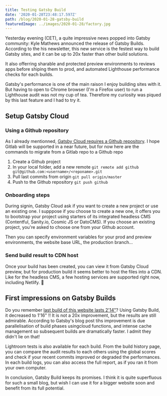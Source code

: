```yaml
---
title: Testing Gatsby Build
date: '2020-01-28T23:48:17.597Z'
path: /blog/2020-01-28-gatsby-build
featuredImage: ../images/2020-01-28/factory.jpg
---
```


Yesterday evening (CET), a quite impressive news popped into Gatsby community: Kyle Mathews announced the release of Gatsby Builds.
According to the his newsletter, this new service is the festest way to build Gatsby sites, and it can be up to 20x faster than other build solutions.

It also offerring sharable and protected preview environments to reviews apps before shiping them to prod, and automated Lighthouse performance checks for each builds.

Gatsby's performance is one of the main raison I enjoy building sites with it. But having to open to Chrome browser (I'm a Firefox user) to run a Lighthouse audit was not my cup of tea. Therefore my curiosity was piqued by this last feature and I had to try it.

## Setup Gatsby Cloud

### Using a Github repository

As I already mentionned, [Gatsby Cloud requires a Github repository](/blog/2020-01-10-challenge-2). I hope Gitlab will be supported in a near future, but for now here are the commands to migrate from a Gitlab repo to a Github repo

1. Create a Github project
1. In your local folder, add a new remote `git remote add github git@github.com:<username>/<reponame>.git`
1. Pull last commits from origin `git pull origin/master`
1. Push to the Github repository `git push github`

### Onboarding steps

During signin, Gatsby Cloud ask if you want to create a new project or use an existing one. I supppose if you choose to create a new one, it offers you to bootstrap your project using starters of its integrated headless CMS (Contentful, Sanity.io, Cosmic JS or DatoCMS). If you choose an existing project, you're asked to choose one from your Github account.

Then you can specify environment variables for your prod and preview environments, the website base URL, the production branch...

### Send build result to CDN host

Once your build has been created, you can view it from Gatsby Cloud preview, but for production build it seems better to host the files into a CDN. Like for the headless CMS, a few hosting services are supported right now, including Netlify. 🕺

## First impressions on Gatsby Builds

Do you remember [last build of this website lasts 2'14"](/blog/2020-01-22-gatsby-image)? Using Gatsby Build, it decreased to 1'16" !! It is not a 20x improvement, but the results are still admirable. According to Gatsby's blog post tihs improvement is due parallelisation of build phases usingcloud functions, and intense cache management so subsequent builds are dramatically faster. I admit they didn't lie on that!

Lightroom tests is also available for each build. From the build history page, you can compare the audit results to each others using the global scores and check if your recent commits improved or degraded the performances. In each build logs, you can also access the full report, as if you ran it from your own computer.

In conclusion, Gatsby Build keeps its promises. I think it is quite superfluous for such a small blog, but wish I can use it for a bigger website soon and benefit from its full potential.
